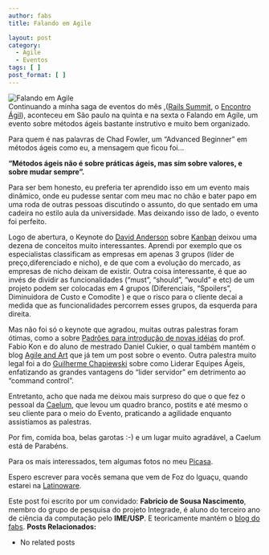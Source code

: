 ```yaml
---
author: fabs
title: Falando em Agile

layout: post
category:
  - Agile
  - Eventos
tags: [ ]
post_format: [ ]
---
```

![Falando em Agile][1]  
Continuando a minha saga de eventos do mês ,([Rails Summit][2], o [Encontro Ágil][3]), aconteceu em São paulo na quinta e na sexta o Falando em Agile, um evento sobre métodos ágeis bastante instrutivo e muito bem organizado.

Para quem é nas palavras de Chad Fowler, um “Advanced Beginner” em métodos ágeis como eu, a mensagem que ficou foi…

**“Métodos ágeis não é sobre práticas ágeis, mas sim sobre valores, e sobre mudar sempre”.**

Para ser bem honesto, eu preferia ter aprendido isso em um evento mais dinâmico, onde eu pudesse sentar com meu mac no chão e bater papo em uma roda de outras pessoas discutindo o assunto, do que sentado em uma cadeira no estilo aula da universidade. Mas deixando isso de lado, o evento foi perfeito.

Logo de abertura, o Keynote do [David Anderson][4] sobre [Kanban][5] deixou uma dezena de conceitos muito interessantes. Aprendi por exemplo que os especialistas classificam as empresas em apenas 3 grupos (líder de preço,diferenciado e nicho), e de que com a evolução do mercado, as empresas de nicho deixam de existir. Outra coisa interessante, é que ao invés de dividir as funcionalidades (“must”, “should”, “would” e etc) de um projeto podem ser colocadas em 4 grupos (Diferenciais, “Spoilers”, Diminuidora de Custo e Comodite ) e que o risco para o cliente decai a medida que as funcionalidades percorrem esses grupos, da esquerda para direita.

Mas não foi só o keynote que agradou, muitas outras palestras foram ótimas, como a sobre [Padrões para introdução de novas idéias][6] do prof. Fabio Kon e do aluno de mestrado Daniel Cukier, o qual também mantém o blog [Agile and Art][7] que já tem um post sobre o evento. Outra palestra muito legal foi a do [Guilherme Chapiewski][8] sobre como Liderar Equipes Ágeis, enfatizando as grandes vantagens do “lider servidor” em detrimento ao “command control”.

Entretanto, acho que nada me deixou mais surpreso do que o que fez o pessoal da [Caelum][9], que levou um quadro branco, postits e até mesmo o seu cliente para o meio do Evento, praticando a agilidade enquanto assistíamos as palestras.

Por fim, comida boa, belas garotas :-) e um lugar muito agradável, a Caelum está de Parabéns.

Para os mais interessados, tem algumas fotos no meu [Picasa][10].

Espero escrever para vocês semana que vem de Foz do Iguaçu, quando estarei na [Latinoware][11].

Este post foi escrito por um convidado: **Fabricio de Sousa Nascimento**, membro do grupo de pesquisa do projeto Integrade, é aluno do terceiro ano de ciência da computação pelo **IME/USP**. E teoricamente mantém o [blog do fabs][12]. 
**Posts Relacionados:** 
*   No related posts












 [1]: http://vidageek.net/wp-content/uploads/2008/10/falando-agile-site_06.gif "Falando em Agile"
 [2]: http://vidageek.net/2008/10/24/getting-things-done/
 [3]: http://encontroagil.com.br/
 [4]: http://www.agilemanagement.net/Articles/Weblog/blog.html "David Anderson"
 [5]: http://pt.wikipedia.org/wiki/Kanban "Kanban"
 [6]: http://agilcoop.incubadora.fapesp.br/portal "Pode ser que ainda não foi publicado aqui"
 [7]: http://agileandart.blogspot.com/ "Agile and Art"
 [8]: http://gc.blog.br/ "gc"
 [9]: http://www.caellum.com.br "Caelum"
 [10]: http://picasaweb.google.com/fabriciosn/FalandoEmAgile#
 [11]: http://2008.latinoware.org/
 [12]: http://cemshost.com.br/~fabsn/dev/doku.php "Faz tempo que não Atualiza!"





